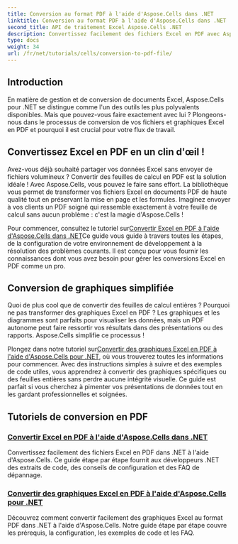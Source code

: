 ```yaml
---
title: Conversion au format PDF à l'aide d'Aspose.Cells dans .NET
linktitle: Conversion au format PDF à l'aide d'Aspose.Cells dans .NET
second_title: API de traitement Excel Aspose.Cells .NET
description: Convertissez facilement des fichiers Excel en PDF avec Aspose.Cells pour .NET. Découvrez des guides étape par étape, des extraits de code et des conseils dans nos tutoriels complets.
type: docs
weight: 34
url: /fr/net/tutorials/cells/conversion-to-pdf-file/
--- 
```

## Introduction

En matière de gestion et de conversion de documents Excel, Aspose.Cells pour .NET se distingue comme l'un des outils les plus polyvalents disponibles. Mais que pouvez-vous faire exactement avec lui ? Plongeons-nous dans le processus de conversion de vos fichiers et graphiques Excel en PDF et pourquoi il est crucial pour votre flux de travail.

## Convertissez Excel en PDF en un clin d'œil !

Avez-vous déjà souhaité partager vos données Excel sans envoyer de fichiers volumineux ? Convertir des feuilles de calcul en PDF est la solution idéale ! Avec Aspose.Cells, vous pouvez le faire sans effort. La bibliothèque vous permet de transformer vos fichiers Excel en documents PDF de haute qualité tout en préservant la mise en page et les formules. Imaginez envoyer à vos clients un PDF soigné qui ressemble exactement à votre feuille de calcul sans aucun problème : c'est la magie d'Aspose.Cells !

 Pour commencer, consultez le tutoriel sur[Convertir Excel en PDF à l'aide d'Aspose.Cells dans .NET](./convert-excel-to-pdf/)Ce guide vous guide à travers toutes les étapes, de la configuration de votre environnement de développement à la résolution des problèmes courants. Il est conçu pour vous fournir les connaissances dont vous avez besoin pour gérer les conversions Excel en PDF comme un pro.

## Conversion de graphiques simplifiée

Quoi de plus cool que de convertir des feuilles de calcul entières ? Pourquoi ne pas transformer des graphiques Excel en PDF ? Les graphiques et les diagrammes sont parfaits pour visualiser les données, mais un PDF autonome peut faire ressortir vos résultats dans des présentations ou des rapports. Aspose.Cells simplifie ce processus ! 

 Plongez dans notre tutoriel sur[Convertir des graphiques Excel en PDF à l'aide d'Aspose.Cells pour .NET](./convert-excel-charts-to-pdf/), où vous trouverez toutes les informations pour commencer. Avec des instructions simples à suivre et des exemples de code utiles, vous apprendrez à convertir des graphiques spécifiques ou des feuilles entières sans perdre aucune intégrité visuelle. Ce guide est parfait si vous cherchez à pimenter vos présentations de données tout en les gardant professionnelles et soignées.

## Tutoriels de conversion en PDF
### [Convertir Excel en PDF à l'aide d'Aspose.Cells dans .NET](./convert-excel-to-pdf/)
Convertissez facilement des fichiers Excel en PDF dans .NET à l'aide d'Aspose.Cells. Ce guide étape par étape fournit aux développeurs .NET des extraits de code, des conseils de configuration et des FAQ de dépannage.
### [Convertir des graphiques Excel en PDF à l'aide d'Aspose.Cells pour .NET](./convert-excel-charts-to-pdf/)
Découvrez comment convertir facilement des graphiques Excel au format PDF dans .NET à l'aide d'Aspose.Cells. Notre guide étape par étape couvre les prérequis, la configuration, les exemples de code et les FAQ.